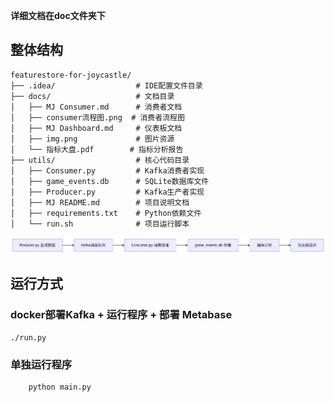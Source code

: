 **详细文档在doc文件夹下**

## 整体结构
```plaintext
featurestore-for-joycastle/
├── .idea/                  # IDE配置文件目录
├── docs/                   # 文档目录
│   ├── MJ Consumer.md      # 消费者文档
│   ├── consumer流程图.png  # 消费者流程图
│   ├── MJ Dashboard.md     # 仪表板文档
│   ├── img.png             # 图片资源
│   └── 指标大盘.pdf        # 指标分析报告
├── utils/                  # 核心代码目录
│   ├── Consumer.py         # Kafka消费者实现
│   ├── game_events.db      # SQLite数据库文件
│   ├── Producer.py         # Kafka生产者实现
│   ├── MJ README.md        # 项目说明文档
│   ├── requirements.txt    # Python依赖文件
│   └── run.sh              # 项目运行脚本
```
![代码结构.png](docs/%E4%BB%A3%E7%A0%81%E7%BB%93%E6%9E%84.png)

## 运行方式
### docker部署Kafka + 运行程序 + 部署 Metabase

```shell
./run.py
```

### 单独运行程序
```sh
    python main.py
```
